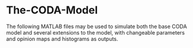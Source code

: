 # The-CODA-Model
The following MATLAB files may be used to simulate both the base CODA model and several extensions to the model,
with changeable parameters and opinion maps and histograms as outputs.


